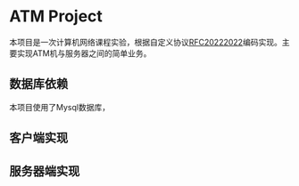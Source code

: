 # ATM Project
本项目是一次计算机网络课程实验，根据自定义协议[RFC20222022](https://shimo.im/docs/d1hLMvSAfjJ7uq9l )编码实现。主要实现ATM机与服务器之间的简单业务。
## 数据库依赖
本项目使用了Mysql数据库，
## 客户端实现
## 服务器端实现
